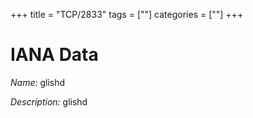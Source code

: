 +++
title = "TCP/2833"
tags = [""]
categories = [""]
+++

# IANA Data

_Name:_ glishd

_Description:_ glishd

